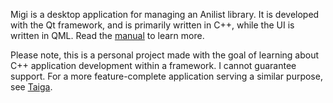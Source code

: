 Migi is a desktop application for managing an Anilist library. It is developed with the Qt framework, and is primarily written in C++, while the UI is written in QML.  Read the [manual](https://github.com/Stolan00/migi/blob/main/manual.md) to learn more.

Please note, this is a personal project made with the goal of learning about C++ application development within a framework. I cannot guarantee support. For a more feature-complete application serving a similar purpose, see [Taiga](https://taiga.moe/).
